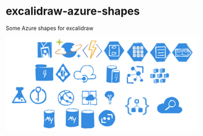 # excalidraw-azure-shapes
Some Azure shapes for excalidraw

![Sample Shapes](https://github.com/steverhall/excalidraw-azure-shapes/blob/main/sampleshapes.png)
